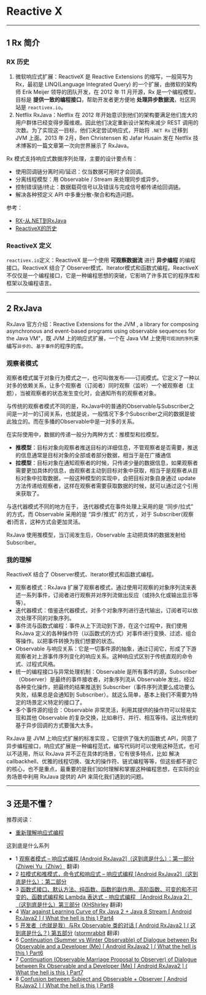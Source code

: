 # Reactive X

---
## 1 Rx 简介

### RX 历史

1. 微软响应式扩展：ReactiveX 是 Reactive Extensions 的缩写，一般简写为 Rx，最初是 LINQ(Language Integrated Query) 的一个扩展，由微软的架构师 Erik Meijer 领导的团队开发，在 2012 年 11 月开源，Rx 是一个编程模型，目标是 **提供一致的编程接口**，帮助开发者更方便地 **处理异步数据流**，社区网站是 `reactivex.io`。
2. Netflix RxJava：Netflix 在 2012 年开始意识到他们的架构要满足他们庞大的用户群体已经变得步履维艰。因此他们决定重新设计架构来减少 REST 调用的次数。为了实现这一目标，他们决定尝试响应式，开始将 `.NET Rx` 迁移到 JVM 上面。2013 年 2月，Ben Christensen 和 Jafar Husain 发在 Netflix 技术博客的一篇文章第一次向世界展示了 RxJava。

Rx 模式支持响应式数据序列处理，主要的设计要点有：

  - 使用回调链分离时间/延迟：仅当数据可用时才会回调。
  - 分离线程模型：用 Observable / Stream 来处理同步或异步。
  - 控制错误链/终止：数据载荷信号以及错误与完成信号都传递给回调链。
  - 解决各种预定义 API 中多重分散-聚合和构造问题。

参考：

- [RX-从.NET到RxJava](https://rxjava.yuxingxin.com/chapter1/chapter1.html)
- [ReactiveX的历史](https://mcxiaoke.gitbooks.io/rxdocs/content/Intro.html)

### ReactiveX 定义

`reactivex.io`定义：ReactiveX 是一个使用 **可观察数据流** 进行 **异步编程** 的编程接口。ReactiveX 结合了 Observer模式、Iterator模式和函数式编程。ReactiveX 不仅仅是一个编程接口，它是一种编程思想的突破，它影响了许多其它的程序库和框架以及编程语言。

---
## 2 RxJava

RxJava 官方介绍：Reactive Extensions for the JVM , a library for composing asynchronous and event-based programs using observable sequences for the Java VM"，既 JVM 上的响应式扩展，一个在 Java VM 上使用`可观测的序列`来编写`异步的`、`基于事件`的程序的库。

### 观察者模式

观察者模式属于对象行为模式之一，也可叫做发布——订阅模式。它定义了一种以对多的依赖关系，让多个观察者（订阅者）同时观察（监听）一个被观察者（主题），当被观察者的状态发生变化时，会通知所有的观察者对象。

与传统的观察者模式不同的是，RxJava中的普通的Observable与Subscriber之间是一对一的订阅关系，也就是说，一般情况下多个Subscriber之间的数据是彼此独立的。而在多播的Observable中是一对多的关系。

在实际使用中，数据的传递一般分为两种方式：推模型和拉模型。

- **推模型**：目标对象向观察者推送目标的详细信息，不管观察者是否需要，推送的信息通常是目标对象的全部或者部分数据，相当于是在广播通信
- **拉模型**：目标对象在通知观察者的时候，只传递少量的数据信息，如果观察者需要更加具体的信息，由观察者主动到目标对象中获取，相当于是观察者从目标对象中拉取数据，一般这种模型的实现中，会把目标对象自身通过 update 方法传递给观察者，这样在观察者需要获取数据的时候，就可以通过这个引用来获取了。

与迭代器模式不同的地方在于， 迭代器模式在事件处理上采用的是 “同步/拉式” 的方式，而 Observable 采用的是 “异步/推式” 的方式 ，对于 Subscriber(观察者)而言，这种方式会更加灵活。

RxJava 使用推模型，当订阅发生后，Observable 主动把具体的数据发射给 Subscriber。

### 我的理解

ReactiveX 结合了 Observer模式、Iterator模式和函数式编程。

- 观察者模式：RxJava 扩展了观察者模式，通过使用可观察的对象序列流来表述一系列事件，订阅者进行观察并对序列流做出反应（或持久化或输出显示等等）。
- 迭代器模式：借鉴迭代器模式，对多个对象序列进行迭代输出，订阅者可以依次处理不同的对象序列。
- 事件流与函数式编程：事件从上下流动到下游，在这个过程中，我们使用 RxJava 定义的各种操作符（以函数式的方式）对事件进行变换、过滤、组合等操作。以把事件转换为我们想要的状态。
- Observable 与响应关系：它是一切事件源的抽象，通过订阅它，形成了下游观察者对上游事件序列变化的响应关系。这种响应式区别于传统直观的命令式、过程式风格。
- 统一的编程接口与异常处理机制：Observable 是所有事件的源，Subscriber（Observer）是最终的事件接收者，对象序列流从 Observable 发出，经过各种变化操作，把最终的结果推送到 Subscriber（事件序列流要么成功要么失败，结果总是会通知到 Subscriber）。就这么简单，基本上我们不需要为特定的场景定义特定的接口了。
- 多个事件源的组合：Observable 非常灵活，利用其提供的操作符可以轻易实现和其他 Observable 的复杂交换，比如串行、并行、相互等待。这比传统的基于异步回调的方式要强大太多。

RxJava 是 JVM 上响应式扩展的标准实现 。它提供了强大的函数式 API，同意了异步编程接口，响应式扩展是一种编程范式，编写代码时可以使用这种范式，也可以不适用，所以 RxJava 并不正在具体的场景，它有很多特点，比如 解决 callbackhell、优雅的线程切换、强大的操作符、链式编程等等，但这些都不是它的核心，也不是重点，最重要的是我们如何理解和掌握这种编程思想，在实际的业务场景中利用 RxJava 提供的 API 来简化我们遇到的问题。

---
## 3 还是不懂？

推荐阅读：

- [重新理解响应式编程](https://www.jianshu.com/p/c95e29854cb1)

这到底是什么系列

- 1 [观察者模式 – 响应式编程 [Android RxJava2]（这到底是什么）：第一部分](https://gold.xitu.io/entry/58ada9738fd9c5006704f5a1?utm_source=gold-miner&utm_medium=readme&utm_campaign=github) ([Zhiwei Yu（Zhiw）](https://github.com/Zhiw) 翻译)
- 2 [拉模式和推模式，命令式和响应式 – 响应式编程 [Android RxJava2]（这到底是什么）：第二部分](https://juejin.im/entry/58d78547a22b9d006465ca57/?utm_source=gold-miner&utm_medium=readme&utm_campaign=github)
- 3 [函数式接口、默认方法、纯函数、函数的副作用、高阶函数、可变的和不可变的、函数式编程和 Lambda 表达式 - 响应式编程 ［Android RxJava 2］（这到底是什么）第三部分](https://juejin.im/entry/591298eea0bb9f0058b35c7f/?utm_source=gold-miner&utm_medium=readme&utm_campaign=github)  ([XHShirley](https://github.com/XHShirley) 翻译)
- 4 [War against Learning Curve of Rx Java 2 + Java 8 Stream [ Android RxJava2 ] ( What the hell is this ) Part4](http://www.uwanttolearn.com/android/war-learning-curve-rx-java-2-java-8-stream-android-rxjava2-hell-part4/)
- 5 [开发者（也就是我）与Rx Observable 类的对话 [ Android RxJava2 ] ( 这到底是什么？) 第五部分](https://juejin.im/post/590ab4f7128fe10058f35119/?utm_source=gold-miner&utm_medium=readme&utm_campaign=github) ([stormrabbit](https://github.com/stormrabbit) 翻译)
- 6 [Continuation (Summer vs Winter Observable) of Dialogue between Rx Observable and a Developer (Me) [ Android RxJava2 ] ( What the hell is this ) Part6](http://www.uwanttolearn.com/android/continuation-summer-vs-winter-observable-dialogue-rx-observable-developer-android-rxjava2-hell-part6/)
- 7 [Continuation (Observable Marriage Proposal to Observer) of Dialogue between Rx Observable and a Developer (Me) [ Android RxJava2 ] ( What the hell is this ) Part7 ](http://www.uwanttolearn.com/android/continuation-observable-marriage-proposal-observer-dialogue-rx-observable-developer-android-rxjava2-hell-part7/)
- 8 [Confusion between Subject and Observable + Observer [ Android RxJava2 ] ( What the hell is this ) Part8](http://www.uwanttolearn.com/android/confusion-subject-observable-observer-android-rxjava2-hell-part8/)